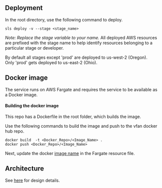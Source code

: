
## Deployment

In the root directory, use the following command to deploy.

`sls deploy -v --stage <stage_name>`

_Note: Replace the stage variable to your name._  All deployed AWS resources are prefixed with the stage name to help identify resources belonging to a particular stage or developer.

By default all stages except 'prod' are deployed to us-west-2 (Oregon). Only 'prod' gets deployed to us-east-2 (Ohio).

## Docker image

The service runs on AWS Fargate and requires the service to be available as a Docker image.

#### Building the docker image

This repo has a Dockerfile in the root folder, which builds the image.

Use the following commands to build the image and push to the vfan docker hub repo.

```
docker build  -t <Docker_Repo>/<Image_Name> .
docker push <Docker_Repo>/<Image_Name> 
```

Next, update the docker [image name](https://github.com/murali44/fargate-scaling/blob/master/resources/Fargate/task.yml#L4) in the Fargate resource file.

## Architecture

See [here](https://www.blog.muraliallada.com/fargate-scaling/) for design details.